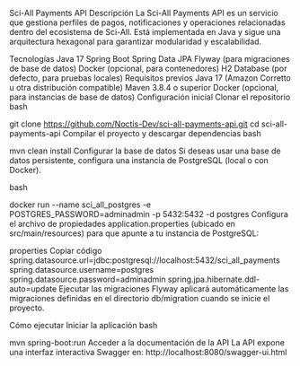 Sci-All Payments API
Descripción
La Sci-All Payments API es un servicio que gestiona perfiles de pagos, notificaciones y operaciones relacionadas dentro del ecosistema de Sci-All. Está implementada en Java y sigue una arquitectura hexagonal para garantizar modularidad y escalabilidad.

Tecnologías
Java 17
Spring Boot
Spring Data JPA
Flyway (para migraciones de base de datos)
Docker (opcional, para contenedores)
H2 Database (por defecto, para pruebas locales)
Requisitos previos
Java 17 (Amazon Corretto u otra distribución compatible)
Maven 3.8.4 o superior
Docker (opcional, para instancias de base de datos)
Configuración inicial
Clonar el repositorio
bash

git clone https://github.com/Noctis-Dev/sci-all-payments-api.git
cd sci-all-payments-api
Compilar el proyecto y descargar dependencias
bash

mvn clean install
Configurar la base de datos
Si deseas usar una base de datos persistente, configura una instancia de PostgreSQL (local o con Docker).

bash

docker run --name sci_all_postgres -e POSTGRES_PASSWORD=adminadmin -p 5432:5432 -d postgres
Configura el archivo de propiedades application.properties (ubicado en src/main/resources) para que apunte a tu instancia de PostgreSQL:

properties
Copiar código
spring.datasource.url=jdbc:postgresql://localhost:5432/sci_all_payments
spring.datasource.username=postgres
spring.datasource.password=adminadmin
spring.jpa.hibernate.ddl-auto=update
Ejecutar las migraciones
Flyway aplicará automáticamente las migraciones definidas en el directorio db/migration cuando se inicie el proyecto.

Cómo ejecutar
Iniciar la aplicación
bash

mvn spring-boot:run
Acceder a la documentación de la API
La API expone una interfaz interactiva Swagger en:
http://localhost:8080/swagger-ui.html

